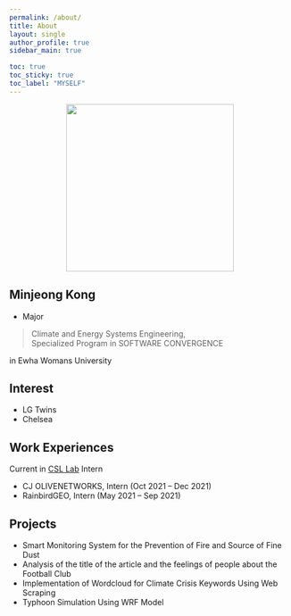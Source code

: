 ```yaml
---
permalink: /about/
title: About
layout: single
author_profile: true
sidebar_main: true

toc: true
toc_sticky: true
toc_label: "MYSELF"
---
```

<center><img src="https://user-images.githubusercontent.com/108711033/178106242-86c7aa62-0b8a-481e-8558-a5adb338d792.png" width="300" height="300"></center>


## Minjeong Kong
- Major
> Climate and Energy Systems Engineering,<br>
  Specialized Program in SOFTWARE CONVERGENCE	

in Ewha Womans University

## Interest
- LG Twins
- Chelsea
 
## Work Experiences
Current in [CSL Lab](https://sites.google.com/site/climatesystemlab) Intern
- CJ OLIVENETWORKS, Intern (Oct 2021 – Dec 2021)
- RainbirdGEO, Intern (May 2021 – Sep 2021)

## Projects
- Smart Monitoring System for the Prevention of Fire and Source of Fine Dust
-	Analysis of the title of the article and the feelings of people about the Football Club
-	Implementation of Wordcloud for Climate Crisis Keywords Using Web Scraping
-	Typhoon Simulation Using WRF Model
 


